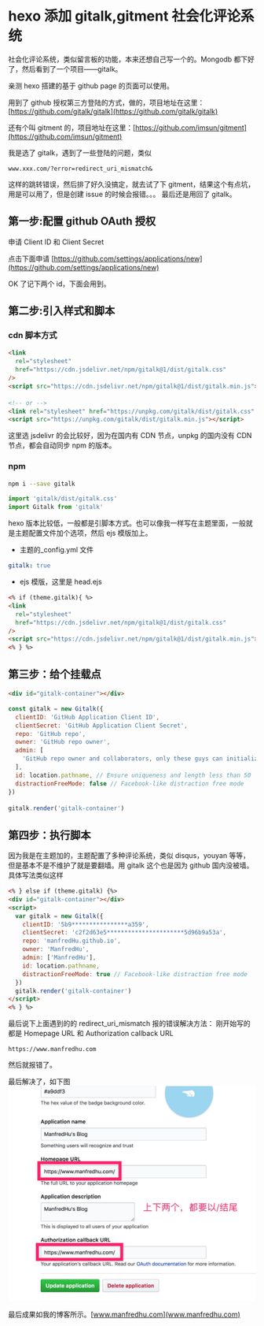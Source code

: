 # hexo 添加 gitalk,gitment 社会化评论系统

社会化评论系统，类似留言板的功能，本来还想自己写一个的。Mongodb 都下好了，然后看到了一个项目——gitalk。

亲测 hexo 搭建的基于 github page 的页面可以使用。

用到了 github 授权第三方登陆的方式，做的，项目地址在这里：[https://github.com/gitalk/gitalk](https://github.com/gitalk/gitalk)

还有个叫 gitment 的，项目地址在这里：[https://github.com/imsun/gitment](https://github.com/imsun/gitment)

我是选了 gitalk，遇到了一些登陆的问题，类似

```
www.xxx.com/?error=redirect_uri_mismatch&
```

这样的跳转错误，然后排了好久没搞定，就去试了下 gitment，结果这个有点坑，用是可以用了，但是创建 issue 的时候会报错。。。
最后还是用回了 gitalk。

## 第一步:配置 github OAuth 授权

申请 Client ID 和 Client Secret

点击下面申请
[https://github.com/settings/applications/new](https://github.com/settings/applications/new)

OK 了记下两个 id，下面会用到。

## 第二步:引入样式和脚本

### cdn 脚本方式

```html
<link
  rel="stylesheet"
  href="https://cdn.jsdelivr.net/npm/gitalk@1/dist/gitalk.css"
/>
<script src="https://cdn.jsdelivr.net/npm/gitalk@1/dist/gitalk.min.js"></script>

<!-- or -->
<link rel="stylesheet" href="https://unpkg.com/gitalk/dist/gitalk.css" />
<script src="https://unpkg.com/gitalk/dist/gitalk.min.js"></script>
```

这里选 jsdelivr 的会比较好，因为在国内有 CDN 节点，unpkg 的国内没有 CDN 节点，都会自动同步 npm 的版本。

### npm

```bash
npm i --save gitalk
```

```js
import 'gitalk/dist/gitalk.css'
import Gitalk from 'gitalk'
```

hexo 版本比较低，一般都是引脚本方式。也可以像我一样写在主题里面，一般就是主题配置文件加个选项，然后 ejs 模版加上。

- 主题的\_config.yml 文件

```yml
gitalk: true
```

- ejs 模版，这里是 head.ejs

```html
<% if (theme.gitalk){ %>
<link
  rel="stylesheet"
  href="https://cdn.jsdelivr.net/npm/gitalk@1/dist/gitalk.css"
/>
<script src="https://cdn.jsdelivr.net/npm/gitalk@1/dist/gitalk.min.js"></script>
<% } %>
```

## 第三步：给个挂载点

```html
<div id="gitalk-container"></div>
```

```js
const gitalk = new Gitalk({
  clientID: 'GitHub Application Client ID',
  clientSecret: 'GitHub Application Client Secret',
  repo: 'GitHub repo',
  owner: 'GitHub repo owner',
  admin: [
    'GitHub repo owner and collaborators, only these guys can initialize github issues'
  ],
  id: location.pathname, // Ensure uniqueness and length less than 50
  distractionFreeMode: false // Facebook-like distraction free mode
})

gitalk.render('gitalk-container')
```

## 第四步：执行脚本

因为我是在主题加的，主题配置了多种评论系统，类似 disqus，youyan 等等，但是基本不是不维护了就是要翻墙。用 gitalk 这个也是因为 github 国内没被墙。具体写法类似这样

```html
<% } else if (theme.gitalk) {%>
<div id="gitalk-container"></div>
<script>
  var gitalk = new Gitalk({
    clientID: '5b9****************a359',
    clientSecret: 'c2f2d63e5**********************5d96b9a53a',
    repo: 'manfredHu.github.io',
    owner: 'ManfredHu',
    admin: ['ManfredHu'],
    id: location.pathname,
    distractionFreeMode: true // Facebook-like distraction free mode
  })
  gitalk.render('gitalk-container')
</script>
<% } %>
```

最后说下上面遇到的的 redirect_uri_mismatch 报的错误解决方法：
刚开始写的都是
Homepage URL 和 Authorization callback URL

```
https://www.manfredhu.com
```

然后就报错了。

最后解决了，如下图
![github OAuth Apps](../images/gitalk.jpg)

最后成果如我的博客所示。[www.manfredhu.com](www.manfredhu.com)
